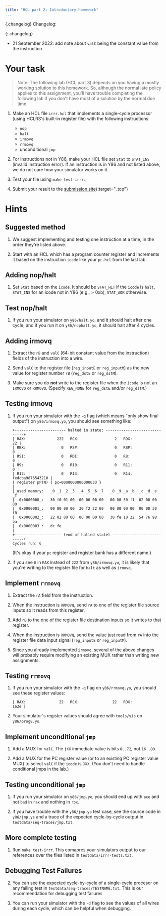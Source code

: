 ```yaml
---
title: "HCL part 2: Introductory homework"
...
```


{.changelog}
Changelog:

{:.changelog}
*  21 September 2022: add note about `valC` being the constant value from the instruction

# Your task

>  Note: The following lab (HCL part 3) depends on you having a mostly working solution to this homework. So, although the normal late policy applies to this assignment, you'll have trouble
>  completing the following lab if you don't have most of a solution by the normal due time.

1.  Make an HCL file `irrr.hcl` that implements a single-cycle processor
    (using HCLRS's built-in register file) with the following instructions:

    *  `nop`
    *  `halt`
    *  `irmovq`
    *  `rrmovq`
    *   unconditional `jmp`

2.  For instructions not in Y86, make your HCL file set `Stat` to `STAT_INS`
    (invalid instruction error). If an instruction is in Y86 and not listed
    above, we do not care how your simulator works on it.

2.  Test your file using `make test-irrr`.

3.  Submit your result to the [submission site]({{site.submit_site}}){:target="_top"}

    

# Hints

## Suggested method

1.  We suggest implementing and testing one instruction at a time, in the order they're listed above.

2.  Start with an HCL which has a program counter register and increments it based on
    the instruction `icode` like your `pc.hcl` from the last lab.

## Adding nop/halt

1.  Set `Stat` based on the `icode`. It should be `STAT_HLT` if the `icode` is `halt`, `STAT_INS` for an icode not
   in Y86 (e.g., > 0xb), `STAT_AOK` otherwise.

## Test nop/halt

1.  If you run your simulator on `y86/halt.yo`, and it should halt after one cycle, and if you run it on
    `y86/nophalt.yo`, it should halt after 4 cycles.

## Adding irmovq

1.  Extract the `rB` and `valC` (64-bit constant value from the instruction) fields of the instruction into a wire.

2.  Send `valC` to the register file (`reg_inputE` or `reg_inputM`) as the new value
    for register number `rB` (`reg_dstE` or `reg_dstM`).

3.  Make sure you do **not** write to the register file when the `icode` is not
    an `IRMOVQ` or `RRMOVQ`. (Specify `REG_NONE` for `reg_dstE` and/or `reg_dstM`.)

## Testing irmovq


1.  If you run your simulator with the `-q` flag (which means "only show final output") on `y86/irmovq.yo`, you should see something like:

        +----------------------- halted in state: ------------------------------+
        | RAX:              222   RCX:                2   RDX:               22 |
        | RBX:                0   RSP:                0   RBP:                0 |
        | RSI:                0   RDI:                0   R8:                 0 |
        | R9:                 0   R10:                0   R11:                0 |
        | R12:                0   R13:                0   R14: fedcba9876543210 |
        | register pP(N) { pc=0000000000000033 }                                |
        | used memory:   _0 _1 _2 _3  _4 _5 _6 _7   _8 _9 _a _b  _c _d _e _f    |
        |  0x0000000_:   30 f0 01 00  00 00 00 00   00 00 30 f1  02 00 00 00    |
        |  0x0000001_:   00 00 00 00  30 f2 22 00   00 00 00 00  00 00 30 f0    |
        |  0x0000002_:   22 02 00 00  00 00 00 00   30 fe 10 32  54 76 98 ba    |
        |  0x0000003_:   dc fe                                                  |
        +--------------------- (end of halted state) ---------------------------+
        Cycles run: 6

    (It's okay if your `pc` register and register bank has a different name.)

2.  If you see `0` in `RAX` instead of `222` from `y86/irmovq.yo`,
    it is likely that you're writing to the register file for `halt` as well as `irmovq`.

## Implement `rrmovq`

1.  Extract the `rA` field from the instruction.

2.  When the instruction is `RRMOVQ`, send `rA` to one of the register file source inputs
    so it reads from this register.
    
3.  Add `rB` to the one of the register file destination inputs so it writes to that register.

3.  When the instruction is `RRMOVQ`, send the value just read from `rA` into the
    register file data input signal (`reg_inputE` or `reg_inputM`).

4.  Since you already implemented `irmovq`, several of the above changes will probably require
    modifying an existing MUX rather than writing new assignments.

## Testing `rrmovq`

1.  If you run your simulator with the `-q` flag on `y86/rrmovq.yo`, you should see
    these register values:

        | RAX:               22   RCX:               22   RDX:             162e |
    
2.  Your simulator's register values should agree with `tools/yis` on `y86/prog8.yo`.
    
## Implement unconditional `jmp`

1.  Add a MUX for `valC`. The `jXX` immediate value is bits `8..72`, not `16..80`.

2.  Add a MUX for the PC register value (or to an existing PC register value MUX) to
    select `valC` if the `icode` is `JXX`. (You don't need to handle conditional 
    jmps in the lab.)


## Testing unconditional `jmp`

1.  If you run your simulator on `y86/jmp.yo`, you should end up with
    `ace` and not `bad` in `rax` and nothing in `rbx`.

2.  If you have trouble with the `y86/jmp.yo` test case, see the source code
    in `y86/jmp.ys` and a trace of the expected cycle-by-cycle
    output in `testdata/seq-traces/jmp.txt`.

## More complete testing

1.  Run `make test-irrr`. This comapres your simulators output to our references over the files listed in `testdata/irrr-tests.txt`.

## Debugging Test Failures 

2.  You can see the expected cycle-by-cycle of a single-cycle procesor on any failing test in
    `testdata/seq-traces/TESTNAME.txt`. This is our recommendation for debugging test failures

3.  You can run your simulator with the `-d` flag to see the values of all wires during each cycle,
    which can be helpful when debugging.

